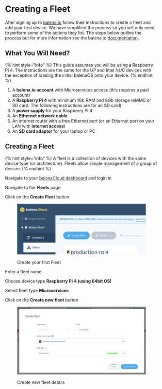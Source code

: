 # Creating a Fleet

After signing up to [balena.io](https://www.balena.io) follow their instructions to create a fleet and add your first device. We have simplified the process so you will only need to perform some of the actions they list. The steps below outline the process but for more information see the balena.io [documentation](https://docs.balena.io/learn/getting-started/raspberrypi3/nodejs/#create-a-fleet).

## What You Will Need?

{% hint style="info" %}
This guide assumes you will be using a Raspberry Pi 4. The instructions are the same for the UP and Intel NUC devices with the exception of loading the initial balenaOS onto your device.
{% endhint %}

1. A **balena.io account** with Microservices access (this requires a paid account)
2. A **Raspberry Pi 4** with minimum 1Gb RAM and 8Gb storage (eMMC or SD card. The following instructions are for an SD card)
3. A **power supply** for your Raspberry Pi 4
4. An **Ethernet network cable**
5. An internet router with a free Ethernet port (or an Ethernet port on your LAN with **internet access**)
6. An **SD card adaptor** for your laptop or PC

## Creating a Fleet

{% hint style="info" %}
A fleet is a collection of devices with the same device type (or architecture). Fleets allow simple management of a group of devices
{% endhint %}

Navigate to your [balenaCloud dashboard](https://dashboard.balena-cloud.com/?) and login in

Navigate to the **Fleets** page

Click on the **Create Fleet** button

<figure><img src="../../.gitbook/assets/Balena Create Fleet.png" alt=""><figcaption><p>Create your first Fleet</p></figcaption></figure>

Enter a fleet name

Choose device type **Raspberry Pi 4 (using 64bit OS)**

Select fleet type **Microservices**

Click on the **Create new fleet** button

<figure><img src="../../.gitbook/assets/Balena Create Fleet Details.png" alt=""><figcaption><p>Create new fleet details</p></figcaption></figure>





